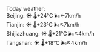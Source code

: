 Today weather:  
Beijing: ☀️   🌡️+24°C 🌬️←7km/h  
Tianjin: ☀️   🌡️+23°C 🌬️↖7km/h  
Shijiazhuang: ☀️   🌡️+21°C 🌬️↖4km/h  
Tangshan: ☀️   🌡️+18°C 🌬️↖4km/h  
